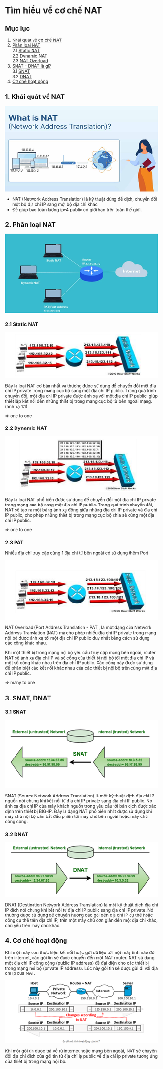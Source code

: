 # Tìm hiểu về cơ chế NAT

## Mục lục
1. [Khái quát về cơ chế NAT](#1-khái-quát-về-nat)  
2. [Phân loại NAT](#2-phân-loại-nat)  
  2.1 [Static NAT](#21-static-nat)  
  2.2 [Dynamic NAT](#22-dynamic-nat)  
  2.3 [NAT Overload](#23-pat)  
3. [SNAT - DNAT là gì?](#3-snat-dnat)  
  3.1 [SNAT](#31-snat)  
  3.2 [DNAT](#32-dnat)  
4. [Cơ chế hoạt động](#4-cơ-chế-hoạt-động)  
## 1. Khái quát về NAT
![hinhanh1](/LinhNH/07.Timhieu_NAT/images/nat.png)  
- NAT (Network Address Translation) là kỹ thuật dùng để dịch, chuyển đổi một bộ địa chỉ IP  sang một bộ địa chỉ khác.
- Để giúp bảo toàn lượng ipv4 public có giới hạn trên toàn thế giới.
## 2. Phân loại NAT
![hinhanh2](/LinhNH/07.Timhieu_NAT/images/phanloai.png)  

### 2.1 Static NAT
![hinhanh2.1](/LinhNH/07.Timhieu_NAT/images/static.png)  


Đây là loại NAT cơ bản nhất và thường được sử dụng để chuyển đổi một địa chỉ IP private trong mạng cục bộ sang một địa chỉ IP public. Trong quá trình chuyển đổi, một địa chỉ IP private được ánh xạ với một địa chỉ IP public, giúp thiết lập kết nối đến những thiết bị trong mạng cục bộ từ bên ngoài mạng. (ánh xạ  1:1)

=> one to one

### 2.2 Dynamic NAT
![hinhanh2.2](/LinhNH/07.Timhieu_NAT/images/dynamic.png)  

Đây là loại NAT phổ biến được sử dụng để chuyển đổi một địa chỉ IP private trong mạng cục bộ sang một địa chỉ IP public. Trong quá trình chuyển đổi, NAT sẽ tạo ra một bảng ánh xạ động giữa những địa chỉ IP private và địa chỉ IP public, cho phép những thiết bị trong mạng cục bộ chia sẻ cùng một địa chỉ IP public.

=> one to one 

### 2.3 PAT
Nhiều địa chỉ truy cập cùng 1 địa chỉ từ bên ngoài có sử dụng thêm Port

![hinhanh2.3](/LinhNH/07.Timhieu_NAT/images/overloading.png)  

NAT Overload (Port Address Translation - PAT), là một dạng của Network Address Translation (NAT) mà cho phép nhiều địa chỉ IP private trong mạng nội bộ được ánh xạ tới một địa chỉ IP public duy nhất bằng cách sử dụng các cổng khác nhau.

Khi một thiết bị trong mạng nội bộ yêu cầu truy cập mạng bên ngoài, router NAT sẽ ánh xạ địa chỉ IP và số cổng của thiết bị nội bộ tới một địa chỉ IP và một số cổng khác nhau trên địa chỉ IP public. Các cổng này được sử dụng để phân biệt các kết nối khác nhau của các thiết bị nội bộ trên cùng một địa chỉ IP public.

=> many to one

## 3. SNAT, DNAT

### 3.1 SNAT
![hinhanh3.1](/LinhNH/07.Timhieu_NAT/images/snat.png) 

SNAT (Source Network Address Translation) là một kỹ thuật dịch địa chỉ IP nguồn nói chung khi kết nối từ địa chỉ IP private sang địa chỉ IP public. Nó ánh xạ địa chỉ IP của máy khách nguồn trong yêu cầu tới bản dịch được xác định trên thiết bị BIG-IP. Đây là dạng NAT phổ biến nhất được sử dụng khi máy chủ nội bộ cần bắt đầu phiên tới máy chủ bên ngoài hoặc máy chủ công cộng.
### 3.2 DNAT
![hinhanh3.2](/LinhNH/07.Timhieu_NAT/images/dnat.png) 

DNAT (Destination Network Address Translation) là một kỹ thuật dịch địa chỉ IP đích nói chung khi kết nối từ địa chỉ IP public sang địa chỉ IP private. Nó thường được sử dụng để chuyển hướng các gói đến địa chỉ IP cụ thể hoặc cổng cụ thể trên địa chỉ IP, trên một máy chủ đơn giản đến một địa chỉ khác, chủ yếu trên máy chủ khác.


## 4. Cơ chế hoạt động

Khi một máy con thực hiện kết nối hoặc gửi dữ liệu tới một máy tính nào đó trên internet, các gói tin sẽ được chuyển đến một NAT router. NAT sử dụng một địa chỉ IP công cộng (public IP address) để đại diện cho các thiết bị trong mạng nội bộ (private IP address). Lúc này gói tin sẽ được gửi đi với địa chỉ ip của NAT.

![hinhanh4](/LinhNH/07.Timhieu_NAT/images/coche_hoatdong.png) 

Khi một gói tin được trả về từ internet hoặc mạng bên ngoài, NAT sẽ chuyển đổi địa chỉ đích của gói tin từ địa chỉ ip public về địa chỉ ip private tương ứng của thiết bị trong mạng nội bộ.

